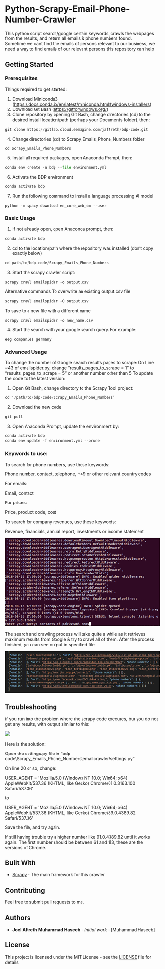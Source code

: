# Python-Scrapy-Email-Phone-Number-Crawler
This python script search/google certain keywords, crawls the webpages from the results, and return all emails & phone numbers found.
<br>
Sometime we cant find the emails of persons relevant to our business, we need a way to find emails of our relevant persons
this repository can help
<br>
## Getting Started
### Prerequisites
Things required to get started:
1. Download Miniconda3
(https://docs.conda.io/en/latest/miniconda.html#windows-installers)
2. Download Git Bash (https://gitforwindows.org/)
3. Clone repository by opening Git Bash, change directories (cd) to the desired install
location/path (perhaps your Documents folder), then:
  ```python
  git clone https://gitlab.cloud.eemagine.com/jaftreth/bdp-code.git
  ```
4. Change directories (cd) to Scrapy_Emails_Phone_Numbers folder
  ```python
  cd Scrapy_Emails_Phone_Numbers
  ```
5. Install all required packages, open Anaconda Prompt, then:
  ```python
  conda env create -n bdp --file environment.yml
  ```
6. Activate the BDP environment
  ```python
  conda activate bdp
  ```
7. Run the following command to install a language processing AI model
  ```python
  python -m spacy download en_core_web_sm --user
  ```
### Basic Usage
1. If not already open, open Anaconda prompt, then:
```python
conda activate bdp
```
2. cd to the location/path where the repository was installed (don’t copy exactly below)
```python
cd path/to/bdp-code/Scrapy_Emails_Phone_Numbers
```
3. Start the scrapy crawler script:
```python
scrapy crawl emailspider -o output.csv
```
Alternative commands
To overwrite an existing output.csv file
```python
scrapy crawl emailspider -O output.csv
```
To save to a new file with a different name
```python
scrapy crawl emailspider -o new_name.csv
```
4. Start the search with your google search query. For example:
```python
eeg companies germany
```

### Advanced Usage
To change the number of Google search results pages to scrape:
On Line ~43 of emailspider.py, change “results_pages_to_scrape = 1” to
“results_pages_to_scrape = 5“ or another number other than 5
To update the code to the latest version:
1. Open Git Bash, change directory to the Scrapy Tool project:
```python
cd ‘/path/to/bdp-code/Scrapy_Emails_Phone_Numbers’
```
2. Download the new code
```python
git pull
```
3. Open Anaconda Prompt, update the environment by:
```python
conda activate bdp
conda env update -f environment.yml --prune
```
### Keywords to use:
To search for phone numbers, use these keywords:

  Phone number, contact, telephone, +49 or other relevant country codes

For emails:

  Email, contact

For prices:

  Price, product code, cost

To search for company revenues, use these keywords:

  Revenue, financials, annual report, investments or income statement

![](input.png)

The search and crawling process will take quite a while as it retrieves maximum results from Google & try to crawl all of them.
After the process finished, you can see output in specified file

![](output.png)


## Troubleshooting
If you run into the problem where the scrapy code executes, but you do not get any results,
with output similar to this:

![](blocked_output.PNG)


Here is the solution:

Open the settings.py file in
“bdp-code\Scrapy_Emails_Phone_Numbers\emailcrawler\settings.py”

On line 20 or so, change:

USER_AGENT = 'Mozilla/5.0 (Windows NT 10.0; Win64; x64) AppleWebKit/537.36 (KHTML,
like Gecko) Chrome/61.0.3163.100 Safari/537.36'

to

USER_AGENT = 'Mozilla/5.0 (Windows NT 10.0; Win64; x64) AppleWebKit/537.36 (KHTML,
like Gecko) Chrome/89.0.4389.82 Safari/537.36'

Save the file, and try again.

If still having trouble try a higher number like 91.0.4389.82 until it works again. The first
number should be between 61 and 113, these are the versions of Chrome.

## Built With

* [Scrapy](https://scrapy.org/) - The main framework for this crawler

## Contributing

Feel free to submit pull requests to me.


## Authors

* **Joel Aftreth** **Muhammad Haseeb** - *Initial work* - [Muhammad Haseeb]


## License

This project is licensed under the MIT License - see the [LICENSE](LICENSE) file for details
